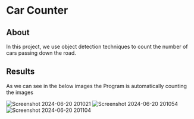 # Car Counter

## About

In this project, we use object detection techniques to count the number of cars passing down the road.

## Results

As we can see in the below images the Program is automatically counting the images

![Screenshot 2024-06-20 201021](https://github.com/Ayushjain0/Car-Counter/assets/96832194/1c919658-9902-471d-86ac-d66f470f9280)
![Screenshot 2024-06-20 201054](https://github.com/Ayushjain0/Car-Counter/assets/96832194/18b25013-4d67-45e7-a7ba-d769f3414bf9)
![Screenshot 2024-06-20 201104](https://github.com/Ayushjain0/Car-Counter/assets/96832194/6a5d0b2d-5b4b-4d5c-9706-f52bceb9c457)
